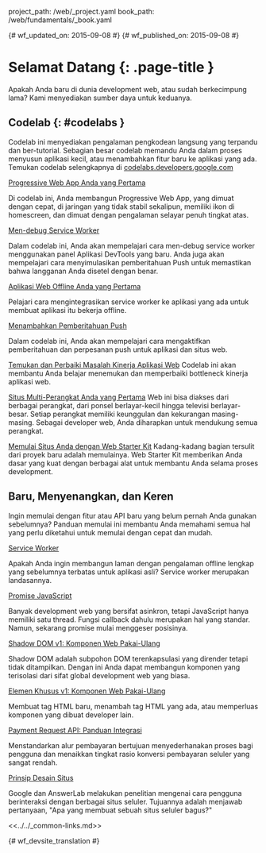 project_path: /web/_project.yaml
book_path: /web/fundamentals/_book.yaml

{# wf_updated_on: 2015-09-08 #}
{# wf_published_on: 2015-09-08 #}

# Selamat Datang {: .page-title }

Apakah Anda baru di dunia development web, atau sudah berkecimpung lama? Kami menyediakan sumber daya untuk keduanya. 


## Codelab {: #codelabs }

Codelab ini menyediakan pengalaman pengkodean langsung yang terpandu dan ber-tutorial. Sebagian besar
codelab memandu Anda dalam proses menyusun aplikasi kecil,
atau menambahkan fitur baru ke aplikasi yang ada.  Temukan codelab selengkapnya di
[codelabs.developers.google.com](https://codelabs.developers.google.com/?cat=Web)

<div class="attempt-left">
  <a href="codelabs/your-first-pwapp/">
    Progressive Web App Anda yang Pertama
 </a>
  <p>
    Di codelab ini, Anda membangun Progressive Web App, yang dimuat dengan cepat,
 di jaringan yang tidak stabil sekalipun, memiliki ikon di homescreen, dan dimuat dengan pengalaman
 selayar penuh tingkat atas.
 </p>
</div>
<div class="attempt-right">
  <a href="codelabs/debugging-service-workers/">
    Men-debug Service Worker
 </a>
  <p>
    Dalam codelab ini, Anda akan mempelajari cara men-debug service worker menggunakan
 panel Aplikasi DevTools yang baru. Anda juga akan mempelajari cara menyimulasikan pemberitahuan Push
 untuk memastikan bahwa langganan Anda disetel dengan benar.
 </p>
</div>

<div style="clear:both"></div>

<div class="attempt-left">
  <a href="codelabs/offline/">
    Aplikasi Web Offline Anda yang Pertama
 </a>
  <p>
    Pelajari cara mengintegrasikan service worker ke aplikasi yang ada untuk
 membuat aplikasi itu bekerja offline.
 </p>
</div>
<div class="attempt-right">
  <a href="codelabs/debugging-service-workers/">
    Menambahkan Pemberitahuan Push
 </a>
  <p>
    Dalam codelab ini, Anda akan mempelajari cara mengaktifkan pemberitahuan dan
 perpesanan push untuk aplikasi dan situs web.
 </p>
</div>

<div style="clear:both"></div>

[Temukan dan Perbaiki Masalah Kinerja Aplikasi Web](codelabs/web-perf/)
Codelab ini akan membantu Anda belajar menemukan dan memperbaiki bottleneck kinerja aplikasi web.

[Situs Multi-Perangkat Anda yang Pertama](your-first-multi-screen-site/)
Web ini bisa diakses dari berbagai perangkat, dari ponsel berlayar-kecil hingga
televisi berlayar-besar. Setiap perangkat memiliki keunggulan dan kekurangan masing-masing.
Sebagai developer web, Anda diharapkan untuk mendukung semua perangkat.

[Memulai Situs Anda dengan Web Starter Kit](web-starter-kit/)
Kadang-kadang bagian tersulit dari proyek baru adalah memulainya. Web Starter
Kit memberikan Anda dasar yang kuat dengan berbagai alat untuk membantu Anda selama
proses development.


## Baru, Menyenangkan, dan Keren

Ingin memulai dengan fitur atau API baru yang belum pernah Anda gunakan sebelumnya?
Panduan memulai ini membantu Anda memahami semua hal yang perlu
diketahui untuk memulai dengan cepat dan mudah.

<div class="attempt-left">
  <a href="primers/service-workers">
    Service Worker
 </a>
  <p>
    Apakah Anda ingin membangun laman dengan pengalaman offline lengkap yang sebelumnya
 terbatas untuk aplikasi asli? Service worker merupakan landasannya.
 </p>
</div>
<div class="attempt-right">
  <a href="primers/promises">
    Promise JavaScript
 </a>
  <p>
    Banyak development web yang bersifat asinkron, tetapi JavaScript hanya memiliki satu
 thread. Fungsi callback dahulu merupakan hal yang standar. Namun, sekarang promise
 mulai menggeser posisinya.
 </p>
</div>

<div style="clear:both"></div>

<div class="attempt-left">
  <a href="primers/shadowdom">
    Shadow DOM v1: Komponen Web Pakai-Ulang
 </a>
  <p>
    Shadow DOM adalah subpohon DOM terenkapsulasi yang dirender tetapi tidak ditampilkan.
    Dengan ini Anda dapat membangun komponen yang terisolasi dari sifat global
 development web yang biasa.
 </p>
</div>
<div class="attempt-right">
  <a href="primers/customelements">
    Elemen Khusus v1: Komponen Web Pakai-Ulang
 </a>
  <p>
    Membuat tag HTML baru, menambah tag HTML yang ada, atau memperluas
 komponen yang dibuat developer lain.
 </p>
</div>

<div style="clear:both"></div>

<div class="attempt-left">
  <a href="primers/payment-request/">
    Payment Request API: Panduan Integrasi
 </a>
  <p>
    Menstandarkan alur pembayaran bertujuan menyederhanakan proses bagi pengguna
 dan menaikkan tingkat rasio konversi pembayaran seluler yang sangat rendah.
 </p>
</div>
<div class="attempt-right">
  <a href="principles/">
    Prinsip Desain Situs
 </a>
  <p>
    Google dan AnswerLab melakukan penelitian mengenai cara pengguna berinteraksi dengan
 berbagai situs seluler. Tujuannya adalah menjawab pertanyaan,
 "Apa yang membuat sebuah situs seluler bagus?"
 </p>
</div>

<div style="clear:both"></div>

<<../../_common-links.md>>


{# wf_devsite_translation #}
